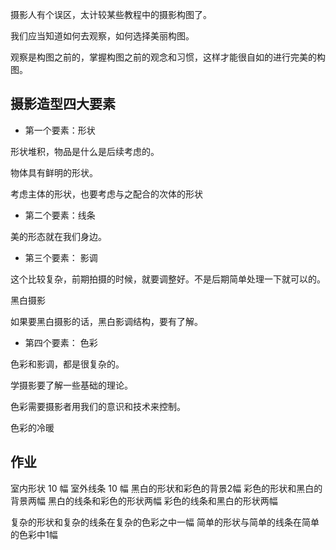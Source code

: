 
摄影人有个误区，太计较某些教程中的摄影构图了。

我们应当知道如何去观察，如何选择美丽构图。

观察是构图之前的，掌握构图之前的观念和习惯，这样才能很自如的进行完美的构图。


## 摄影造型四大要素


* 第一个要素：形状

形状堆积，物品是什么是后续考虑的。

物体具有鲜明的形状。

考虑主体的形状，也要考虑与之配合的次体的形状

* 第二个要素：线条

美的形态就在我们身边。


* 第三个要素： 影调

这个比较复杂，前期拍摄的时候，就要调整好。不是后期简单处理一下就可以的。

黑白摄影

如果要黑白摄影的话，黑白影调结构，要有了解。

* 第四个要素： 色彩

色彩和影调，都是很复杂的。

学摄影要了解一些基础的理论。

色彩需要摄影者用我们的意识和技术来控制。

色彩的冷暖


## 作业

室内形状 10 幅
室外线条 10 幅
黑白的形状和彩色的背景2幅
彩色的形状和黑白的背景两幅
黑白的线条和彩色的形状两幅
彩色的线条和黑白的形状两幅

复杂的形状和复杂的线条在复杂的色彩之中一幅
简单的形状与简单的线条在简单的色彩中1幅
